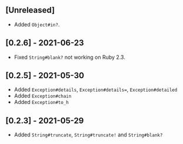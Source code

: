 ## [Unreleased]

- Added `Object#in?`.

## [0.2.6] - 2021-06-23

- Fixed `String#blank?` not working on Ruby 2.3.

## [0.2.5] - 2021-05-30

- Added `Exception#details`, `Exception#details=`, `Exception#detailed`
- Added `Exception#chain`
- Added `Exception#to_h`

## [0.2.3] - 2021-05-29

- Added `String#truncate`, `String#truncate!` and `String#blank?`
